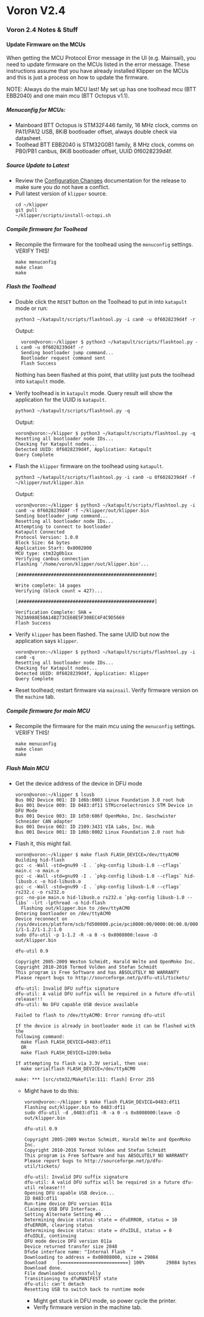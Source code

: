 # Voron V2.4
### Voron 2.4 Notes &amp; Stuff

#### Update Firmware on the MCUs

When getting the MCU Protocol Error message in the UI (e.g. Mainsail), you need to update firmware on the MCUs listed in the error message. These instructions assume that you have already installed Klipper on the MCUs and this is just a process on how to update the firmware. 

NOTE: Always do the main MCU last! My set up has one toolhead mcu (BTT EBB2040) and one main mcu (BTT Octopus v1.1).

##### Menuconfig for MCUs:
- Mainboard BTT Octopus is STM32F446 family, 16 MHz clock, comms on PA11/PA12 USB, 8KiB bootloader offset, always double check via datasheet.
- Toolhead BTT EBB2040 is STM32G0B1 family, 8 MHz clock, comms on PB0/PB1 canbus, 8KiB bootloader offset, UUID 0f6028239d4f.

##### Source Update to Latest
- Review the [Configuration Changes](https://github.com/Klipper3d/klipper/blob/master/docs/Config_Changes.md) documentation for the release to make sure you do not have a conflict.
- Pull latest version of `klipper` source.
  ```
  cd ~/klipper
  git pull
  ~/klipper/scripts/install-octopi.sh
  ```
##### Compile firmware for Toolhead
- Recompile the firmware for the toolhead using the `menuconfig` settings. VERIFY THIS!
  ```
  make menuconfig
  make clean
  make
  ```
##### Flash the Toolhead
- Double click the `RESET` button on the Toolhead to put in into `katapult` mode or run:
  ```
  python3 ~/katapult/scripts/flashtool.py -i can0 -u 0f6028239d4f -r
  ```
  Output:
  ```
    voron@voron:~/klipper $ python3 ~/katapult/scripts/flashtool.py -i can0 -u 0f6028239d4f -r
    Sending bootloader jump command...
    Bootloader request command sent
    Flash Success
  ```
  Nothing has been flashed at this point, that utility just puts the toolhead into `katapult` mode.
  
- Verify toolhead is in `katapult` mode. Query result will show the application for the UUID is `katapult`.
  ```
  python3 ~/katapult/scripts/flashtool.py -q
  ```
  Output:
  ```
  voron@voron:~/klipper $ python3 ~/katapult/scripts/flashtool.py -q
  Resetting all bootloader node IDs...
  Checking for Katapult nodes...
  Detected UUID: 0f6028239d4f, Application: Katapult
  Query Complete
  ```
- Flash the `klipper` firmware on the toolhead using `katapult`.
  ```
  python3 ~/katapult/scripts/flashtool.py -i can0 -u 0f6028239d4f -f ~/klipper/out/klipper.bin
  ```
  Output:
  ```
  voron@voron:~/klipper $ python3 ~/katapult/scripts/flashtool.py -i can0 -u 0f6028239d4f -f ~/klipper/out/klipper.bin
  Sending bootloader jump command...
  Resetting all bootloader node IDs...
  Attempting to connect to bootloader
  Katapult Connected
  Protocol Version: 1.0.0
  Block Size: 64 bytes
  Application Start: 0x8002000
  MCU type: stm32g0b1xx
  Verifying canbus connection
  Flashing '/home/voron/klipper/out/klipper.bin'...
  
  [##################################################]
  
  Write complete: 14 pages
  Verifying (block count = 427)...
  
  [##################################################]
  
  Verification Complete: SHA = 7623A988E50A14B273CE68E5F308EC4F4C9D5669
  Flash Success
  ```
- Verify `klipper` has been flashed. The same UUID but now the application says `klipper`. 
  ```
  voron@voron:~/klipper $ python3 ~/katapult/scripts/flashtool.py -i can0 -q
  Resetting all bootloader node IDs...
  Checking for Katapult nodes...
  Detected UUID: 0f6028239d4f, Application: Klipper
  Query Complete
  ```
- Reset toolhead; restart firmware via `mainsail`. Verify firmware version on the `machine` tab.

##### Compile firmware for main MCU
- Recompile the firmware for the main mcu using the `menuconfig` settings. VERIFY THIS!
  ```
  make menuconfig
  make clean
  make
  ```
##### Flash Main MCU
- Get the device address of the device in DFU mode
  ```
  voron@voron:~/klipper $ lsusb
  Bus 002 Device 001: ID 1d6b:0003 Linux Foundation 3.0 root hub
  Bus 001 Device 009: ID 0483:df11 STMicroelectronics STM Device in DFU Mode
  Bus 001 Device 003: ID 1d50:606f OpenMoko, Inc. Geschwister Schneider CAN adapter
  Bus 001 Device 002: ID 2109:3431 VIA Labs, Inc. Hub
  Bus 001 Device 001: ID 1d6b:0002 Linux Foundation 2.0 root hub
  ```
- Flash it, this might fail.
  ```
  voron@voron:~/klipper $ make flash FLASH_DEVICE=/dev/ttyACM0
  Building hid-flash
  gcc -c -Wall -std=gnu99 -I . `pkg-config libusb-1.0 --cflags` main.c -o main.o
  gcc -c -Wall -std=gnu99 -I . `pkg-config libusb-1.0 --cflags` hid-libusb.c -o hid-libusb.o
  gcc -c -Wall -std=gnu99 -I . `pkg-config libusb-1.0 --cflags` rs232.c -o rs232.o
  gcc -no-pie main.o hid-libusb.o rs232.o `pkg-config libusb-1.0 --libs` -lrt -lpthread -o hid-flash
    Flashing out/klipper.bin to /dev/ttyACM0
  Entering bootloader on /dev/ttyACM0
  Device reconnect on /sys/devices/platform/scb/fd500000.pcie/pci0000:00/0000:00:00.0/0000:01:00.0/usb1/1-1/1-1.2/1-1.2:1.0
  sudo dfu-util -p 1-1.2 -R -a 0 -s 0x8008000:leave -D out/klipper.bin
  
  dfu-util 0.9
  
  Copyright 2005-2009 Weston Schmidt, Harald Welte and OpenMoko Inc.
  Copyright 2010-2016 Tormod Volden and Stefan Schmidt
  This program is Free Software and has ABSOLUTELY NO WARRANTY
  Please report bugs to http://sourceforge.net/p/dfu-util/tickets/
  
  dfu-util: Invalid DFU suffix signature
  dfu-util: A valid DFU suffix will be required in a future dfu-util release!!!
  dfu-util: No DFU capable USB device available
  
  Failed to flash to /dev/ttyACM0: Error running dfu-util
  
  If the device is already in bootloader mode it can be flashed with the
  following command:
    make flash FLASH_DEVICE=0483:df11
    OR
    make flash FLASH_DEVICE=1209:beba
  
  If attempting to flash via 3.3V serial, then use:
    make serialflash FLASH_DEVICE=/dev/ttyACM0
  
  make: *** [src/stm32/Makefile:111: flash] Error 255
  ```
  - Might have to do this:
    ```
    voron@voron:~/klipper $ make flash FLASH_DEVICE=0483:df11
    Flashing out/klipper.bin to 0483:df11
    sudo dfu-util -d ,0483:df11 -R -a 0 -s 0x8008000:leave -D out/klipper.bin
    
    dfu-util 0.9
    
    Copyright 2005-2009 Weston Schmidt, Harald Welte and OpenMoko Inc.
    Copyright 2010-2016 Tormod Volden and Stefan Schmidt
    This program is Free Software and has ABSOLUTELY NO WARRANTY
    Please report bugs to http://sourceforge.net/p/dfu-util/tickets/
    
    dfu-util: Invalid DFU suffix signature
    dfu-util: A valid DFU suffix will be required in a future dfu-util release!!!
    Opening DFU capable USB device...
    ID 0483:df11
    Run-time device DFU version 011a
    Claiming USB DFU Interface...
    Setting Alternate Setting #0 ...
    Determining device status: state = dfuERROR, status = 10
    dfuERROR, clearing status
    Determining device status: state = dfuIDLE, status = 0
    dfuIDLE, continuing
    DFU mode device DFU version 011a
    Device returned transfer size 2048
    DfuSe interface name: "Internal Flash  "
    Downloading to address = 0x08008000, size = 29084
    Download	[=========================] 100%        29084 bytes
    Download done.
    File downloaded successfully
    Transitioning to dfuMANIFEST state
    dfu-util: can't detach
    Resetting USB to switch back to runtime mode
    ```
    - Might get stuck in DFU mode, so power cycle the printer.
    - Verify firmware version in the machine tab.


  
